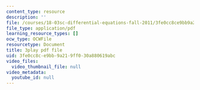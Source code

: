 ```yaml
---
content_type: resource
description: ''
file: /courses/18-03sc-differential-equations-fall-2011/3fe0cc8ce9bb9a219ff030a880619abc_SioXozu-Loo.pdf
file_type: application/pdf
learning_resource_types: []
ocw_type: OCWFile
resourcetype: Document
title: 3play pdf file
uid: 3fe0cc8c-e9bb-9a21-9ff0-30a880619abc
video_files:
  video_thumbnail_file: null
video_metadata:
  youtube_id: null
---
```

